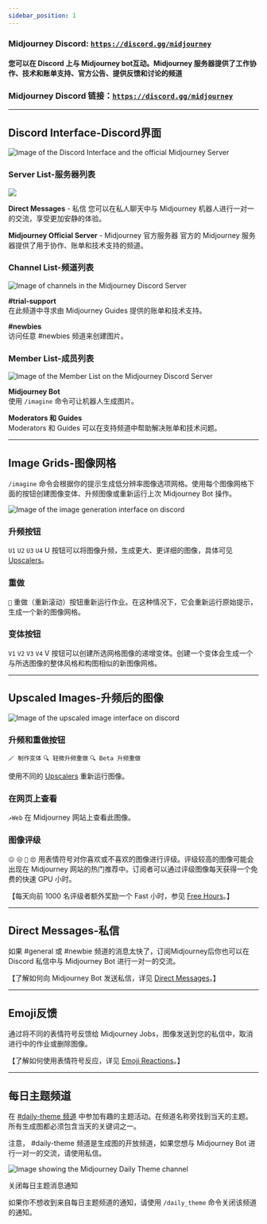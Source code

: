 ```yaml
---
sidebar_position: 1
---
```


### Midjourney Discord: [`https://discord.gg/midjourney`](https://discord.gg/midjourney)

####  您可以在 Discord 上与 Midjourney bot互动。Midjourney 服务器提供了工作协作、技术和账单支持、官方公告、提供反馈和讨论的频道

### Midjourney Discord 链接：[`https://discord.gg/midjourney`](https://discord.gg/midjourney)

---

## Discord Interface-Discord界面

![Image of the Discord Interface and the official Midjourney Server](http://rsfd8mmff.sabkt.gdipper.com/midjourney/MJ_DiscordInterface.png)

### Server List-服务器列表

![](http://rsfd8mmff.sabkt.gdipper.com/midjourney/MJ_Interface_servers.png)

**Direct Messages** - 私信
您可以在私人聊天中与 Midjourney 机器人进行一对一的交流，享受更加安静的体验。

**Midjourney Official Server** - Midjourney 官方服务器
官方的 Midjourney 服务器提供了用于协作、账单和技术支持的频道。

### Channel List-频道列表

![Image of channels in the Midjourney Discord Server](http://rsfd8mmff.sabkt.gdipper.com/midjourney/MJ_Interface_Channels.png)


**#trial-support**  
在此频道中寻求由 Midjourney Guides 提供的账单和技术支持。

**#newbies**  
访问任意 #newbies 频道来创建图片。

### Member List-成员列表

![Image of the Member List on the Midjourney Discord Server](http://rsfd8mmff.sabkt.gdipper.com/midjourney/MJ_Interface_members.png)


**Midjourney Bot**  
使用 `/imagine` 命令可让机器人生成图片。

**Moderators 和 Guides**  
Moderators 和 Guides 可以在支持频道中帮助解决账单和技术问题。

---

## Image Grids-图像网格

`/imagine` 命令会根据你的提示生成低分辨率图像选项网格。使用每个图像网格下面的按钮创建图像变体、升频图像或重新运行上次 Midjourney Bot 操作。

![Image of the image generation interface on discord](http://rsfd8mmff.sabkt.gdipper.com/midjourney/MJ_DiscordInterface_29.png)


### 升频按钮

`U1` `U2` `U3` `U4` U 按钮可以将图像升频，生成更大、更详细的图像，具体可见 [Upscalers](https://docs.midjourney.com/docs/upscalers)。

### 重做

`🔄` 重做（重新滚动）按钮重新运行作业。在这种情况下，它会重新运行原始提示，生成一个新的图像网格。

### 变体按钮

`V1` `V2` `V3` `V4` V 按钮可以创建所选网格图像的递增变体。创建一个变体会生成一个与所选图像的整体风格和构图相似的新图像网格。

---

## Upscaled Images-升频后的图像

![Image of the upscaled image interface on discord](http://rsfd8mmff.sabkt.gdipper.com/midjourney/MJ_DiscordUpscale.png)


### 升频和重做按钮

`🪄 制作变体` `🔍 轻微升频重做` `🔍 Beta 升频重做`

使用不同的 [Upscalers](https://docs.midjourney.com/upscalers) 重新运行图像。

### 在网页上查看

`↗️Web` 在 Midjourney 网站上查看此图像。

### 图像评级

`😖` `😒` `🙂` `😍` 用表情符号对你喜欢或不喜欢的图像进行评级。评级较高的图像可能会出现在 Midjourney 网站的热门推荐中。订阅者可以通过评级图像每天获得一个免费的快速 GPU 小时。

【每天向前 1000 名评级者额外奖励一个 Fast 小时，参见 [Free Hours](https://docs.midjourney.com/free-hours)。】
  

---

## Direct Messages-私信


如果 #general 或 #newbie 频道的消息太快了，订阅Midjourney后你也可以在 Discord 私信中与 Midjourney Bot 进行一对一的交流。

【了解如何向 Midjourney Bot 发送私信，详见 [Direct Messages](https://docs.midjourney.com/docs/direct-messages)。】

---


## Emoji反馈

通过将不同的表情符号反馈给 Midjourney Jobs，图像发送到您的私信中，取消进行中的作业或删除图像。

【了解如何使用表情符号反应，详见 [Emoji Reactions](https://docs.midjourney.com/discord-emoji-reactions)。】

---

## 每日主题频道

在 [#daily-theme 频道](https://discord.com/channels/662267976984297473/945077390839787570) 中参加有趣的主题活动。在频道名称旁找到当天的主题。所有生成图都必须包含当天的关键词之一。

注意， #daily-theme 频道是生成图的开放频道，如果您想与 Midjourney Bot 进行一对一的交流，请使用私信。

![Image showing the Midjourney Daily Theme channel](http://rsfd8mmff.sabkt.gdipper.com/midjourney/MJ_DailyTheme.png)


关闭每日主题消息通知

如果你不想收到来自每日主题频道的通知，请使用 `/daily_theme` 命令关闭该频道的通知。